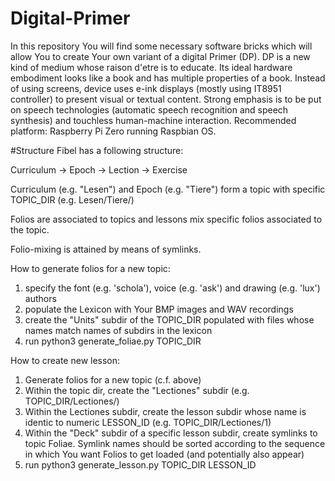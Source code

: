 # Digital-Primer
 In this repository You will find some necessary software bricks which will allow You to create Your own variant of a digital Primer (DP). DP is a new kind of medium whose raison d'etre is to educate. Its ideal hardware embodiment looks like a book and has multiple properties of a book. Instead of using screens, device uses e-ink displays (mostly using IT8951 controller) to present visual or textual content. Strong emphasis is to be put on speech technologies (automatic speech recognition and speech synthesis) and touchless human-machine interaction. Recommended platform: Raspberry Pi Zero running Raspbian OS.

#Structure
Fibel has a following structure:

Curriculum -> Epoch -> Lection -> Exercise

Curriculum (e.g. "Lesen") and Epoch (e.g. "Tiere") form a topic with specific TOPIC_DIR (e.g. Lesen/Tiere/)

Folios are associated to topics and lessons mix specific folios associated to the topic.

Folio-mixing is attained by means of symlinks.

How to generate folios for a new topic:
1) specify the font (e.g. 'schola'), voice (e.g. 'ask') and drawing (e.g. 'lux') authors
2) populate the Lexicon with Your BMP images and WAV recordings
3) create the "Units" subdir of the TOPIC_DIR populated with files whose names match names of subdirs in the lexicon
4) run python3 generate_foliae.py TOPIC_DIR 

How to create new lesson:
1) Generate folios for a new topic (c.f. above)
2) Within the topic dir, create the "Lectiones" subdir (e.g. TOPIC_DIR/Lectiones/)
3) Within the Lectiones subdir, create the lesson subdir whose name is identic to numeric LESSON_ID (e.g. TOPIC_DIR/Lectiones/1)
4) Within the "Deck" subdir of a specific lesson subdir, create symlinks to topic Foliae. Symlink names should be sorted according to the sequence in which You want Folios to get loaded (and potentially also appear)
5) run python3 generate_lesson.py TOPIC_DIR LESSON_ID


